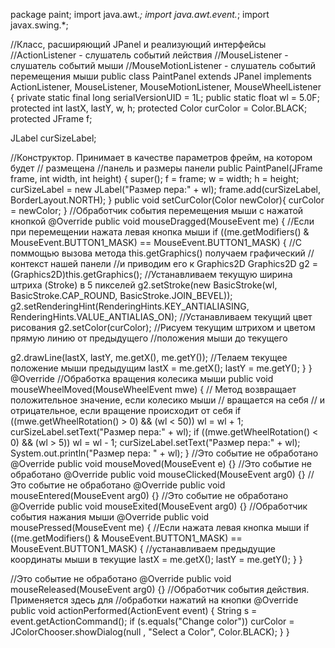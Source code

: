 package paint; 
import java.awt.*; 
import java.awt.event.*; 
import javax.swing.*; 
 
//Класс, расширяющий JPanel и реализующий интерфейсы 
//ActionListener - слушатель событий лействия 
//MouseListener - слушатель событий мыши 
//MouseMotionListener - слушатель событий перемещения мыши 
public class PaintPanel extends JPanel implements ActionListener, MouseListener, 
 MouseMotionListener, MouseWheelListener { 
 private static final long serialVersionUID = 1L; 
 public static float wl = 5.0F; 
 protected int lastX, lastY, w, h; 
 protected Color curColor = Color.BLACK; 
 protected JFrame f; 
 
 JLabel curSizeLabel; 
 
//Конструктор. Принимает в качестве параметров фрейм, на котором будет 
// размещена 
 //панель и размеры панели 
 public PaintPanel(JFrame frame, int width, int height) { 
 super(); 
 f = frame; 
 w = width; 
 h = height; 
 curSizeLabel = new JLabel("Размер пера:" + wl); 
 frame.add(curSizeLabel, BorderLayout.NORTH); 
 } 
 public void setCurColor(Color newColor){ 
 curColor = newColor; 
 } 
 //Обработчик события перемещения мыши с нажатой кнопкой 
 @Override 
 public void mouseDragged(MouseEvent me) { 
//Если при перемещении нажата левая кнопка мыши 
 if ((me.getModifiers() & MouseEvent.BUTTON1_MASK) == 
 MouseEvent.BUTTON1_MASK) { 
//С поммощью вызова метода this.getGraphics() получаем графический 
// контекст нашей панели 
//и приводим его к Graphics2D 
 Graphics2D g2 = (Graphics2D)this.getGraphics(); 
//Устанавливаем текущую ширина штриха (Stroke) в 5 пикселей 
 g2.setStroke(new BasicStroke(wl, BasicStroke.CAP_ROUND, 
 BasicStroke.JOIN_BEVEL)); 
 g2.setRenderingHint(RenderingHints.KEY_ANTIALIASING, 
 RenderingHints.VALUE_ANTIALIAS_ON); 
//Устанавливаем текущий цвет рисования 
 g2.setColor(curColor); 
//Рисуем текущим штрихом и цветом прямую линию от предыдущего 
//положения мыши до текущего 
 
 g2.drawLine(lastX, lastY, me.getX(), me.getY()); 
//Телаем текущее положение мыши предыдущим 
 lastX = me.getX(); 
 lastY = me.getY(); 
 } 
 } 
 @Override 
 //Обработка вращения колесика мыши 
 public void mouseWheelMoved(MouseWheelEvent mwe) { 
// Метод возвращает положительное значение, если колесико мыши 
// вращается на себя 
// и отрицательное, если вращение происходит от себя 
 if ((mwe.getWheelRotation() > 0) && (wl < 50)) 
 wl = wl + 1; 
 curSizeLabel.setText("Размер пера:" + wl); 
 if ((mwe.getWheelRotation() < 0) && (wl > 5)) 
 wl = wl - 1; 
 curSizeLabel.setText("Размер пера:" + wl); 
 System.out.println("Размер пера: " + wl); 
 } 
 //Это событие не обработано 
 @Override 
 public void mouseMoved(MouseEvent e) {} 
 //Это событие не обработано 
 @Override 
 public void mouseClicked(MouseEvent arg0) {} 
 //Это событие не обработано 
 @Override 
 public void mouseEntered(MouseEvent arg0) {} 
 //Это событие не обработано 
 @Override 
 public void mouseExited(MouseEvent arg0) {} 
 //Обработчик события нажания мыши 
 @Override 
 public void mousePressed(MouseEvent me) { 
//Если нажата левая кнопка мыши 
 if ((me.getModifiers() & MouseEvent.BUTTON1_MASK) == 
 MouseEvent.BUTTON1_MASK) { 
//устанавливаем предыдущие координаты мыши в текущие 
 lastX = me.getX(); 
 lastY = me.getY(); 
 } 
 } 
 
//Это событие не обработано 
 @Override 
 public void mouseReleased(MouseEvent arg0) {} 
 //Обработчик события действия. Применяется здесь для 
//обработки нажатий на кнопки 
 @Override 
 public void actionPerformed(ActionEvent event) { 
 String s = event.getActionCommand(); 
 if (s.equals("Change color")) curColor = JColorChooser.showDialog(null , "Select a Color", Color.BLACK); 
 } 
}
